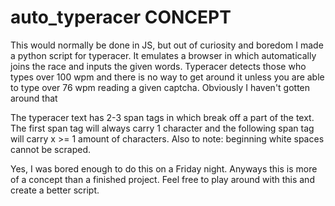 # auto_typeracer CONCEPT

This would normally be done in JS, but out of curiosity and boredom I made a python script for typeracer. It emulates a browser
in which automatically joins the race and inputs the given words. Typeracer detects those who types over 100 wpm and there is no way
to get around it unless you are able to type over 76 wpm reading a given captcha. Obviously I haven't gotten around that

The typeracer text has 2-3 span tags in which break off a part of the text. The first span tag will always carry 1 character and
the following span tag will carry x >= 1 amount of characters. Also to note:  beginning  white spaces cannot be scraped. 

Yes, I was bored enough to do this on a Friday night. Anyways this is more of a concept than a finished project. Feel free to 
play around with this and create a better script.
